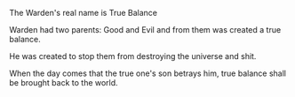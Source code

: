 
The Warden's real name is True Balance

Warden had two parents: Good and Evil and from them was created a true balance. 

He was created to stop them from destroying the universe and shit. 


When the day comes that the true one's son betrays him, true balance shall be brought back to the world.


